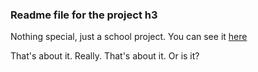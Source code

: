 ### Readme file for the project h3

Nothing special, just a school project. You can see it [here](https://terokarvinen.com/2021/configuration-management-systems-2022-spring/)

That's about it.
Really. That's about it.
Or is it?
